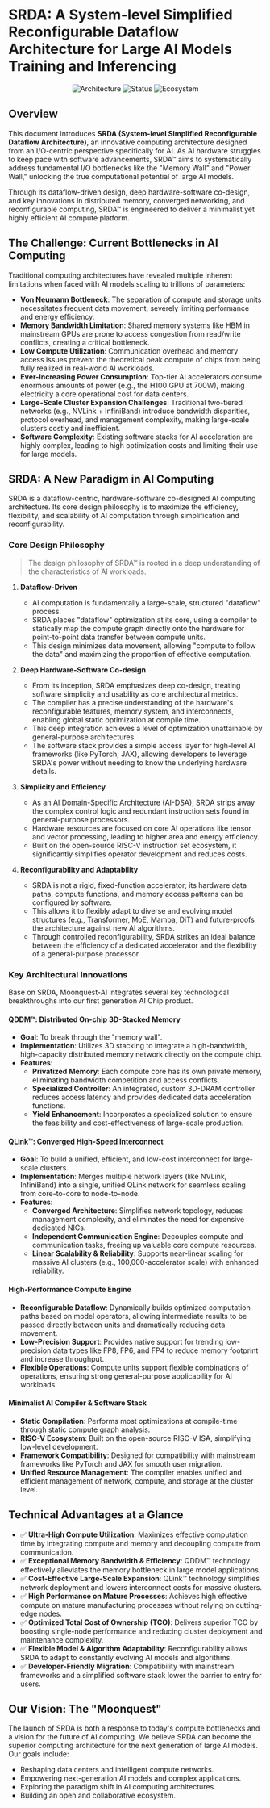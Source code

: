 # SRDA: A System-level Simplified Reconfigurable Dataflow Architecture for Large AI Models Training and Inferencing

<p align="center">
  <img src="https://img.shields.io/badge/Architecture-SRDA-blue" alt="Architecture">
  <img src="https://img.shields.io/badge/Status-In--Development-green" alt="Status">
  <img src="https://img.shields.io/badge/Ecosystem-RISC--V-orange" alt="Ecosystem">
</p>

## Overview

This document introduces **SRDA (System-level Simplified Reconfigurable Dataflow Architecture)**, an innovative computing architecture designed from an I/O-centric perspective specifically for AI. As AI hardware struggles to keep pace with software advancements, SRDA™ aims to systematically address fundamental I/O bottlenecks like the "Memory Wall" and "Power Wall," unlocking the true computational potential of large AI models.

Through its dataflow-driven design, deep hardware-software co-design, and key innovations in distributed memory, converged networking, and reconfigurable computing, SRDA™ is engineered to deliver a minimalist yet highly efficient AI compute platform.

## The Challenge: Current Bottlenecks in AI Computing

Traditional computing architectures have revealed multiple inherent limitations when faced with AI models scaling to trillions of parameters:

* **Von Neumann Bottleneck**: The separation of compute and storage units necessitates frequent data movement, severely limiting performance and energy efficiency.
* **Memory Bandwidth Limitation**: Shared memory systems like HBM in mainstream GPUs are prone to access congestion from read/write conflicts, creating a critical bottleneck.
* **Low Compute Utilization**: Communication overhead and memory access issues prevent the theoretical peak compute of chips from being fully realized in real-world AI workloads.
* **Ever-Increasing Power Consumption**: Top-tier AI accelerators consume enormous amounts of power (e.g., the H100 GPU at 700W), making electricity a core operational cost for data centers.
* **Large-Scale Cluster Expansion Challenges**: Traditional two-tiered networks (e.g., NVLink + InfiniBand) introduce bandwidth disparities, protocol overhead, and management complexity, making large-scale clusters costly and inefficient.
* **Software Complexity**: Existing software stacks for AI acceleration are highly complex, leading to high optimization costs and limiting their use for large models.

## SRDA: A New Paradigm in AI Computing

SRDA is a dataflow-centric, hardware-software co-designed AI computing architecture. Its core design philosophy is to maximize the efficiency, flexibility, and scalability of AI computation through simplification and reconfigurability.

### Core Design Philosophy

> The design philosophy of SRDA™ is rooted in a deep understanding of the characteristics of AI workloads.

1.  **Dataflow-Driven**
    * AI computation is fundamentally a large-scale, structured "dataflow" process.
    * SRDA places "dataflow" optimization at its core, using a compiler to statically map the compute graph directly onto the hardware for point-to-point data transfer between compute units.
    * This design minimizes data movement, allowing "compute to follow the data" and maximizing the proportion of effective computation.

2.  **Deep Hardware-Software Co-design**
    * From its inception, SRDA emphasizes deep co-design, treating software simplicity and usability as core architectural metrics.
    * The compiler has a precise understanding of the hardware's reconfigurable features, memory system, and interconnects, enabling global static optimization at compile time.
    * This deep integration achieves a level of optimization unattainable by general-purpose architectures.
    * The software stack provides a simple access layer for high-level AI frameworks (like PyTorch, JAX), allowing developers to leverage SRDA's power without needing to know the underlying hardware details.

3.  **Simplicity and Efficiency**
    * As an AI Domain-Specific Architecture (AI-DSA), SRDA strips away the complex control logic and redundant instruction sets found in general-purpose processors.
    * Hardware resources are focused on core AI operations like tensor and vector processing, leading to higher area and energy efficiency.
    * Built on the open-source RISC-V instruction set ecosystem, it significantly simplifies operator development and reduces costs.

4.  **Reconfigurability and Adaptability**
    * SRDA is not a rigid, fixed-function accelerator; its hardware data paths, compute functions, and memory access patterns can be configured by software.
    * This allows it to flexibly adapt to diverse and evolving model structures (e.g., Transformer, MoE, Mamba, DiT) and future-proofs the architecture against new AI algorithms.
    * Through controlled reconfigurability, SRDA strikes an ideal balance between the efficiency of a dedicated accelerator and the flexibility of a general-purpose processor.

### Key Architectural Innovations

Base on SRDA, Moonquest-AI integrates several key technological breakthroughs into our first generation AI Chip product.

#### QDDM™: Distributed On-chip 3D-Stacked Memory
* **Goal**: To break through the "memory wall".
* **Implementation**: Utilizes 3D stacking to integrate a high-bandwidth, high-capacity distributed memory network directly on the compute chip.
* **Features**:
    * **Privatized Memory**: Each compute core has its own private memory, eliminating bandwidth competition and access conflicts.
    * **Specialized Controller**: An integrated, custom 3D-DRAM controller reduces access latency and provides dedicated data acceleration functions.
    * **Yield Enhancement**: Incorporates a specialized solution to ensure the feasibility and cost-effectiveness of large-scale production.

#### QLink™: Converged High-Speed Interconnect
* **Goal**: To build a unified, efficient, and low-cost interconnect for large-scale clusters.
* **Implementation**: Merges multiple network layers (like NVLink, InfiniBand) into a single, unified QLink network for seamless scaling from core-to-core to node-to-node.
* **Features**:
    * **Converged Architecture**: Simplifies network topology, reduces management complexity, and eliminates the need for expensive dedicated NICs.
    * **Independent Communication Engine**: Decouples compute and communication tasks, freeing up valuable core compute resources.
    * **Linear Scalability & Reliability**: Supports near-linear scaling for massive AI clusters (e.g., 100,000-accelerator scale) with enhanced reliability.

#### High-Performance Compute Engine
* **Reconfigurable Dataflow**: Dynamically builds optimized computation paths based on model operators, allowing intermediate results to be passed directly between units and dramatically reducing data movement.
* **Low-Precision Support**: Provides native support for trending low-precision data types like FP8, FP6, and FP4 to reduce memory footprint and increase throughput.
* **Flexible Operations**: Compute units support flexible combinations of operations, ensuring strong general-purpose applicability for AI workloads.

#### Minimalist AI Compiler & Software Stack
* **Static Compilation**: Performs most optimizations at compile-time through static compute graph analysis.
* **RISC-V Ecosystem**: Built on the open-source RISC-V ISA, simplifying low-level development.
* **Framework Compatibility**: Designed for compatibility with mainstream frameworks like PyTorch and JAX for smooth user migration.
* **Unified Resource Management**: The compiler enables unified and efficient management of network, compute, and storage at the cluster level.

## Technical Advantages at a Glance

* ✅ **Ultra-High Compute Utilization**: Maximizes effective computation time by integrating compute and memory and decoupling compute from communication.
* ✅ **Exceptional Memory Bandwidth & Efficiency**: QDDM™ technology effectively alleviates the memory bottleneck in large model applications.
* ✅ **Cost-Effective Large-Scale Expansion**: QLink™ technology simplifies network deployment and lowers interconnect costs for massive clusters.
* ✅ **High Performance on Mature Processes**: Achieves high effective compute on mature manufacturing processes without relying on cutting-edge nodes.
* ✅ **Optimized Total Cost of Ownership (TCO)**: Delivers superior TCO by boosting single-node performance and reducing cluster deployment and maintenance complexity.
* ✅ **Flexible Model & Algorithm Adaptability**: Reconfigurability allows SRDA to adapt to constantly evolving AI models and algorithms.
* ✅ **Developer-Friendly Migration**: Compatibility with mainstream frameworks and a simplified software stack lower the barrier to entry for users.

## Our Vision: The "Moonquest"

The launch of SRDA is both a response to today's compute bottlenecks and a vision for the future of AI computing. We believe SRDA can become the superior computing architecture for the next generation of large AI models. Our goals include:
* Reshaping data centers and intelligent compute networks.
* Empowering next-generation AI models and complex applications.
* Exploring the paradigm shift in AI computing architectures.
* Building an open and collaborative ecosystem.
